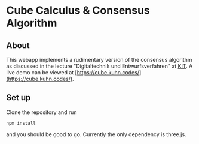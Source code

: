 # Cube Calculus & Consensus Algorithm

## About
This webapp implements a rudimentary version of the consensus algorithm as discussed in the lecture "Digitaltechnik und Entwurfsverfahren" at [KIT](https://www.kit.edu/).
A live demo can be viewed at [https://cube.kuhn.codes/](https://cube.kuhn.codes/).

## Set up
Clone the repository and run
```
npm install
```
and you should be good to go. Currently the only dependency is three.js.